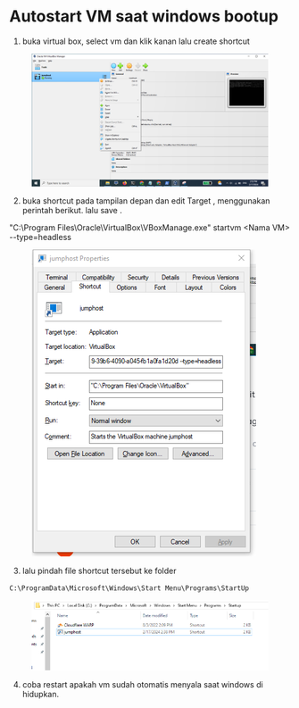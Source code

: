 # Autostart VM saat windows bootup

1. buka virtual box, select vm dan klik kanan lalu create shortcut

<figure><img src="../../.gitbook/assets/image.png" alt=""><figcaption></figcaption></figure>

2. buka shortcut pada tampilan depan dan edit Target , menggunakan perintah berikut. lalu save .

"C:\Program Files\Oracle\VirtualBox\VBoxManage.exe" startvm \<Nama VM> --type=headless

<figure><img src="../../.gitbook/assets/image (1).png" alt=""><figcaption></figcaption></figure>

3. lalu pindah file shortcut tersebut ke folder

```
C:\ProgramData\Microsoft\Windows\Start Menu\Programs\StartUp
```

<figure><img src="../../.gitbook/assets/image (2).png" alt=""><figcaption></figcaption></figure>

4. coba restart apakah vm sudah otomatis menyala saat windows di hidupkan.

